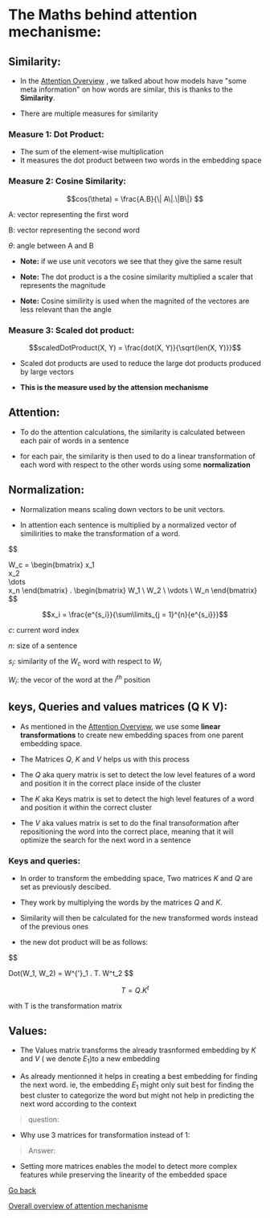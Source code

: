 # The Maths behind attention mechanisme:

## Similarity:

- In the [Attention Overview](./attention.mechanismes.md) , we talked about how models have "some meta information" on how words are similar, this is thanks to the **Similarity**.

- There are multiple measures for similarity

### Measure 1: Dot Product:

- The sum of the element-wise multiplication
- It measures the dot product between two words in the embedding space

### Measure 2: Cosine Similarity:

$$cos(\theta) = \frac{A.B}{\| A\|.\|B\|} $$

A: vector representing the first word

B: vector representing the second word 

$\theta$: angle between A and B 

- **Note:** if we use unit vecotors we see that they give the same result

- **Note:** The dot product is a the cosine similarity multiplied a scaler that represents the magnitude

- **Note:**  Cosine similirity is used when the magnited of the vectores are less relevant than the angle


### Measure 3: Scaled dot product:

$$scaledDotProduct(X, Y) = \frac{dot(X, Y)}{\sqrt{len(X, Y)}}$$
- Scaled dot products are used to reduce the large dot products produced by large vectors

- **This is the measure used by the attension mechanisme**


## Attention:

- To do the attention calculations, the similarity is calculated between each pair of words in a sentence

- for each pair, the similarity is then used to do a linear transformation of each word with respect to the other words using some **normalization**

## Normalization:

- Normalization means scaling down vectors to be unit vectors.

- In attention each sentence is multiplied by a normalized vector of similirities to make the transformation of a word.

$$

W_c = 
\begin{bmatrix}
x_1 \
x_2 \
\dots \
x_n 
\end{bmatrix} . \begin{bmatrix}
W_1 \\ W_2 \\ \vdots \\ W_n
\end{bmatrix}
$$

$$x_i = \frac{e^{s_i}}{\sum\limits_{j = 1}^{n}{e^{s_i}}}$$

$c$: current word index

$n$: size of a sentence

$s_i$: similarity of the $W_c$ word with respect to $W_i$

$W_i$: the vecor of the word at the $i^{th}$ position


## keys, Queries and values matrices (Q K V):

- As mentioned in the [Attention Overview](./attention.mechanismes.md), we use some **linear transformations** to create new embedding spaces from one parent embedding space.

- The Matrices $Q$, $K$ and $V$ helps us with this process

- The $Q$ aka query matrix is set to detect the low level features of a word and position it in the correct place inside of the cluster

- The $K$ aka Keys matrix is set to detect the high level features of a word and position it within the correct cluster

- The $V$ aka values matrix is set to do the final transoformation after repositioning the word into the correct place, meaning that it will optimize the search for the next word in a sentence 

### Keys and queries:

- In order to transform the embedding space, Two matrices $K$ and $Q$ are set as previously descibed.

- They work by multiplying the words by the matrices $Q$ and $K$.

- Similarity will then be calculated for the new transformed words instead of the previous ones

- the new dot product will be as follows:

$$

Dot(W_1, W_2) = W^{'}_1 . T. W^t_2
$$


$$
 T = Q .K^t
$$

with T is the transformation matrix

## Values:

- The Values matrix transforms the already trasnformed embedding by $K$ and $V$ ( we denote $E_1$)to a new embedding 

- As already mentionned it helps in creating a best embedding for finding the next word. ie, the embedding $E_1$ might only suit best for finding the best cluster to categorize the word but might not help in predicting the next word according to the context


> question:

- Why use 3 matrices for transformation instead of 1:

> Answer:

- Setting more matrices enables the model to detect more complex features while preserving the linearity of the embedded space


[Go back](./README.md)

[Overall overview of attention mechanisme](attention.mechanismes.md)


